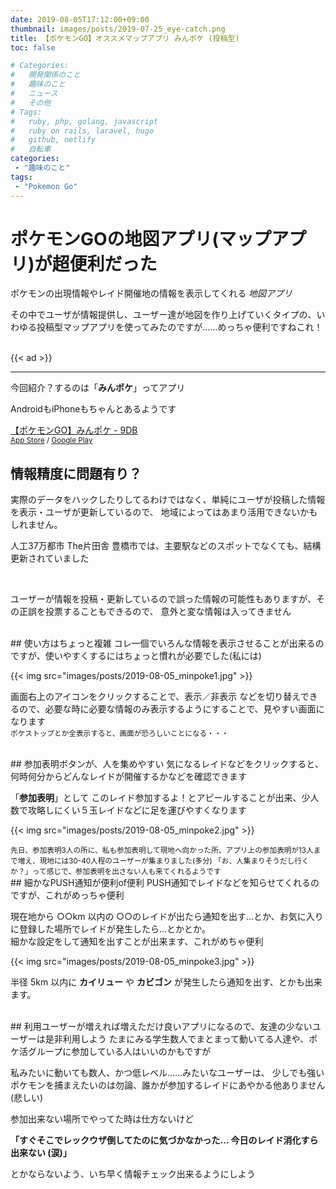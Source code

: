```yaml
---
date: 2019-08-05T17:12:00+09:00
thumbnail: images/posts/2019-07-25_eye-catch.png
title: 【ポケモンGO】オススメマップアプリ みんポケ (投稿型)
toc: false

# Categories:
#   開発関係のこと
#   趣味のこと
#   ニュース
#   その他
# Tags:
#   ruby, php, golang, javascript
#   ruby on rails, laravel, hugo
#   github, netlify
#   自転車
categories:
 - "趣味のこと"
tags:
 - "Pokemon Go"
---
```


# ポケモンGOの地図アプリ(マップアプリ)が超便利だった

ポケモンの出現情報やレイド開催地の情報を表示してくれる _地図アプリ_  

その中でユーザが情報提供し、ユーザー達が地図を作り上げていくタイプの、いわゆる投稿型マップアプリを使ってみたのですが……めっちゃ便利ですねこれ！

<br>
{{< ad >}}

* * *

今回紹介？するのは「__みんポケ__」ってアプリ

AndroidもiPhoneもちゃんとあるようです  

[【ポケモンGO】みんポケ - 9DB](https://9db.jp/pokemongo/map)  
<small>
[App Store](https://apps.apple.com/jp/app/みんポケ/id1437717571) / 
[Google Play](https://play.google.com/store/apps/details?id=com.companyname.CloudPokeMap&hl=ja)
</small>

## 情報精度に問題有り？
実際のデータをハックしたりしてるわけではなく、単純にユーザが投稿した情報を表示・ユーザが更新しているので、
地域によってはあまり活用できないかもしれません。  

人工37万都市 The片田舎 豊橋市では、主要駅などのスポットでなくても、結構更新されていました

<br>

ユーザーが情報を投稿・更新しているので誤った情報の可能性もありますが、その正誤を投票することもできるので、
意外と変な情報は入ってきません

<br>
## 使い方はちょっと複雑
コレ一個でいろんな情報を表示させることが出来るのですが、使いやすくするにはちょっと慣れが必要でした(私には)

{{< img src="images/posts/2019-08-05_minpoke1.jpg" >}}

画面右上のアイコンをクリックすることで、表示／非表示 などを切り替えできるので、必要な時に必要な情報のみ表示するようにすることで、見やすい画面になります  
<small>ポケストップとか全表示すると、画面が恐ろしいことになる・・・</small>

<br>
## 参加表明ボタンが、人を集めやすい
気になるレイドなどをクリックすると、何時何分からどんなレイドが開催するかなどを確認できます  

「__参加表明__」として このレイド参加するよ！とアピールすることが出来、少人数で攻略しにくい５玉レイドなどに足を運びやすくなります

{{< img src="images/posts/2019-08-05_minpoke2.jpg" >}}

<small>
先日、参加表明3人の所に、私も参加表明して現地へ向かった所、アプリ上の参加表明が13人まで増え、現地には30-40人程のユーザーが集まりました(多分)  
「お、人集まりそうだし行くか？」って感じで、参加表明を出さない人も来てくれるようです
</small>


<br>
## 細かなPUSH通知が便利of便利
PUSH通知でレイドなどを知らせてくれるのですが、これがめっちゃ便利

現在地から ○○km 以内の ○○のレイドが出たら通知を出す…とか、お気に入りに登録した場所でレイドが発生したら…とかとか。  
細かな設定をして通知を出すことが出来ます、これがめちゃ便利

{{< img src="images/posts/2019-08-05_minpoke3.jpg" >}}

半径 5km 以内に __カイリュー__ や __カビゴン__ が発生したら通知を出す、とかも出来ます。

<br>
## 利用ユーザーが増えれば増えただけ良いアプリになるので、友達の少ないユーザーは是非利用しよう
たまにみる学生数人でまとまって動いてる人達や、ポケ活グループに参加している人はいいのかもですが

私みたいに動いても数人、かつ低レベル……みたいなユーザーは、
少しでも強いポケモンを捕まえたいのは勿論、誰かが参加するレイドにあやかる他ありません (悲しい)

参加出来ない場所でやってた時は仕方ないけど

__「すぐそこでレックウザ倒してたのに気づかなかった… 今日のレイド消化すら出来ない (涙)」__

とかならないよう、いち早く情報チェック出来るようにしよう